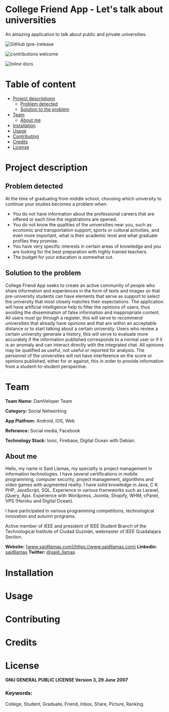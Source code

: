 # College Friend App - Let's talk about universities
An amazing application to talk about public and private universities.

![GitHub (pre-)release](https://img.shields.io/github/release/saidl14s/College-Friend-App/all.svg)

![contributions welcome](https://img.shields.io/badge/contributions-welcome-brightgreen.svg?style=flat)

![Inline docs](http://inch-ci.org/github/saidl14s/College-Friend-App.svg?branch=master)

# Table of content
- [Project descriptionn](#project-description)
  * [Problem detected](#problem-detected)
  * [Solution to the problem](#solution-to-the-problem)
- [Team](#team)
  * [About me](#about-me)
- [Installation](#installation)
-  [Usage](#usage)
- [Contributing](#contributing)
- [Credits](#credits)
- [License](#license)
# Project description
## Problem detected
At the time of graduating from middle school, choosing which university to continue your studies becomes a problem when:  

 - You do not have information about the professional careers that are offered or each time the registrations are opened.  
 - You do not know the qualities of the universities near you, such as economic and transportation support, sports or cultural activities, and even more important, what is their academic level and what graduate profiles they promise.  
 - You have very specific interests in certain areas of knowledge and you are looking for the best preparation with highly trained teachers.  
 - The budget for your education is somewhat cut.

## Solution to the problem
College Friend App seeks to create an active community of people who share information and experiences in the form of texts and images so that pre-university students can have elements that serve as support to select the university that most closely matches their expectations. The application will have artificial intelligence help to filter the opinions of users, thus avoiding the dissemination of false information and inappropriate content. All users must go through a register, this will serve to recommend universities that already have opinions and that are within an acceptable distance or to start talking about a certain university. Users who review a certain university generate a history, this will serve to evaluate more accurately if the information published corresponds to a normal user or if it is an anomaly and can interact directly with the integrated chat. All opinions may be qualified as useful, not useful or reported for analysis. The personnel of the universities will not have interference on the score or opinions published, either for or against, this in order to provide information from a student-to-student perspective.

# Team

**Team Name:** DamVeloper Team

**Category:** Social Networking

**App Platfrom:** Android, iOS, Web

**Referance:** Social media, Facebook

**Technology Stack:** Ionic, Firebase, Digital Ocean with Debian.

## About me

Hello, my name is Said Llamas, my specialty is project management in information technologies. I have several certifications in mobile programming, computer security, project management, algorithms and video games with augmented reality. I have solid knowledge in Java, C #, PHP, JavaScript, SQL. Experience in various frameworks such as Laravel, jQuery, Ajax. Experience with Wordpress, Joomla, Shopify, WHM, cPanel, VPS (Heroku and Digital Ocean).

I have participated in various programming competitions, technological innovation and autumn programs.

Active member of IEEE and president of IEEE Student Branch of the Technological Institute of Ciudad Guzmán, webmaster of IEEE Guadalajara Section.

**Website:** [www.saidllamas.com](https://www.saidllamas.com)
**Linkedin:** [saidllamas](https://www.linkedin.com/in/saidllamas/)
**Twitter:** [@said_llamas](https://twitter.com/said_llamas)

# Installation
# Usage
# Contributing
# Credits
# License
**GNU GENERAL PUBLIC LICENSE
Version 3, 29 June 2007**


### Keywords:
College, Student, Graduate, Friend, Inbox, Share, Picture, Ranking.
